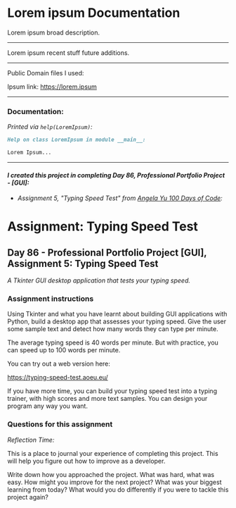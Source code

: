 # Lorem ipsum Documentation

Lorem ipsum broad description.

---

Lorem ipsum recent stuff future additions.

---

Public Domain files I used:

Ipsum link: https://lorem.ipsum

---

### Documentation:

_Printed via `help(LoremIpsum)`:_

```markdown
Help on class LoremIpsum in module __main__:

Lorem Ipsum...
```

---

#### _I created this project in completing Day 86, Professional Portfolio Project - [GUI]:_

- _Assignment 5, "Typing Speed Test" from [Angela Yu 100 Days of Code](https://www.udemy.com/course/100-days-of-code/):_

# Assignment: Typing Speed Test

## Day 86 - Professional Portfolio Project [GUI], Assignment 5: Typing Speed Test

_A Tkinter GUI desktop application that tests your typing speed._

### Assignment instructions

Using Tkinter and what you have learnt about building GUI applications with Python, build a
desktop app that assesses your typing speed. Give the user some sample text and detect how
many words they can type per minute.

The average typing speed is 40 words per minute. But with practice, you can speed up to 100
words per minute.

You can try out a web version here:

https://typing-speed-test.aoeu.eu/

If you have more time, you can build your typing speed test into a typing trainer, with high
scores and more text samples. You can design your program any way you want.

### Questions for this assignment

_Reflection Time:_

This is a place to journal your experience of completing this project. This will help you
figure out how to improve as a developer.

Write down how you approached the project. What was hard, what was easy. How might you improve
for the next project? What was your biggest learning from today? What would you do differently
if you were to tackle this project again?